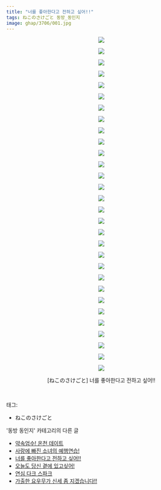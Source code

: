 ```yaml
---
title: "너를 좋아한다고 전하고 싶어!!"
tags: ねこのさけごと 동방_동인지
image: ghap/3706/001.jpg
---
```

<div class="article">
<p style="text-align: center; clear: none; float: none;"><img src="{{ site.nasurl }}/ghap/3706/001.jpg"/></p>
<p style="text-align: center; clear: none; float: none;"><img src="{{ site.nasurl }}/ghap/3706/002.jpg"/></p>
<p style="text-align: center; clear: none; float: none;"><img src="{{ site.nasurl }}/ghap/3706/003.jpg"/></p>
<p style="text-align: center; clear: none; float: none;"><img src="{{ site.nasurl }}/ghap/3706/004.jpg"/></p>
<p style="text-align: center; clear: none; float: none;"><img src="{{ site.nasurl }}/ghap/3706/005.jpg"/></p>
<p style="text-align: center; clear: none; float: none;"><img src="{{ site.nasurl }}/ghap/3706/006.jpg"/></p>
<p style="text-align: center; clear: none; float: none;"><img src="{{ site.nasurl }}/ghap/3706/007.jpg"/></p>
<p style="text-align: center; clear: none; float: none;"><img src="{{ site.nasurl }}/ghap/3706/008.jpg"/></p>
<p style="text-align: center; clear: none; float: none;"><img src="{{ site.nasurl }}/ghap/3706/009.jpg"/></p>
<p style="text-align: center; clear: none; float: none;"><img src="{{ site.nasurl }}/ghap/3706/010.jpg"/></p>
<p style="text-align: center; clear: none; float: none;"><img src="{{ site.nasurl }}/ghap/3706/011.jpg"/></p>
<p style="text-align: center; clear: none; float: none;"><img src="{{ site.nasurl }}/ghap/3706/012.jpg"/></p>
<p style="text-align: center; clear: none; float: none;"><img src="{{ site.nasurl }}/ghap/3706/013.jpg"/></p>
<p style="text-align: center; clear: none; float: none;"><img src="{{ site.nasurl }}/ghap/3706/014.jpg"/></p>
<p style="text-align: center; clear: none; float: none;"><img src="{{ site.nasurl }}/ghap/3706/015.jpg"/></p>
<p style="text-align: center; clear: none; float: none;"><img src="{{ site.nasurl }}/ghap/3706/016.jpg"/></p>
<p style="text-align: center; clear: none; float: none;"><img src="{{ site.nasurl }}/ghap/3706/017.jpg"/></p>
<p style="text-align: center; clear: none; float: none;"><img src="{{ site.nasurl }}/ghap/3706/018.jpg"/></p>
<p style="text-align: center; clear: none; float: none;"><img src="{{ site.nasurl }}/ghap/3706/019.jpg"/></p>
<p style="text-align: center; clear: none; float: none;"><img src="{{ site.nasurl }}/ghap/3706/020.jpg"/></p>
<p style="text-align: center; clear: none; float: none;"><img src="{{ site.nasurl }}/ghap/3706/021.jpg"/></p>
<p style="text-align: center; clear: none; float: none;"><img src="{{ site.nasurl }}/ghap/3706/022.jpg"/></p>
<p style="text-align: center; clear: none; float: none;"><img src="{{ site.nasurl }}/ghap/3706/023.jpg"/></p>
<p style="text-align: center; clear: none; float: none;"><img src="{{ site.nasurl }}/ghap/3706/024.jpg"/></p>
<p style="text-align: center; clear: none; float: none;"><img src="{{ site.nasurl }}/ghap/3706/025.jpg"/></p>
<p style="text-align: center; clear: none; float: none;"><img src="{{ site.nasurl }}/ghap/3706/026.jpg"/></p>
<p style="text-align: center; clear: none; float: none;"><img src="{{ site.nasurl }}/ghap/3706/027.jpg"/></p>
<p style="text-align: center; clear: none; float: none;"><img src="{{ site.nasurl }}/ghap/3706/028.jpg"/></p>
<p style="text-align: center; clear: none; float: none;"><img src="{{ site.nasurl }}/ghap/3706/029.jpg"/></p>
<p style="text-align: center; clear: none; float: none;"><img src="{{ site.nasurl }}/ghap/3706/030.jpg"/></p>
<p style="text-align: center; clear: none; float: none;">[ねこのさけごと] 너를 좋아한다고 전하고 싶어!!</p>
<p><br/></p>
</div><div class="tagTrail">
<p>태그: </p>
<ul>
<li>ねこのさけごと</li>
</ul>
</div><div class="another">
<p>'동방 동인지' 카테고리의 다른 글</p>
<ul>
<li><a href="/2017-09-13-ghap_3708">약속엄수! 온천 데이트</a></li>
<li><a href="/2017-09-13-ghap_3707">사랑에 빠진 소녀의 예행연습!</a></li>
<li><a href="/2017-09-13-ghap_3706">너를 좋아한다고 전하고 싶어!!</a></li>
<li><a href="/2017-09-13-ghap_3705">오늘도 당신 곁에 있고싶어!</a></li>
<li><a href="/2017-09-13-ghap_3704">연심 다크 스파크</a></li>
<li><a href="/2017-09-13-ghap_3703">가출한 요우무가 신세 좀 지겠습니다!!</a></li>
</ul>
</div><div class="cb_module cb_fluid">
<div class="cb_wrt cb_profile">
</div><!-- commentList close -->
</div>